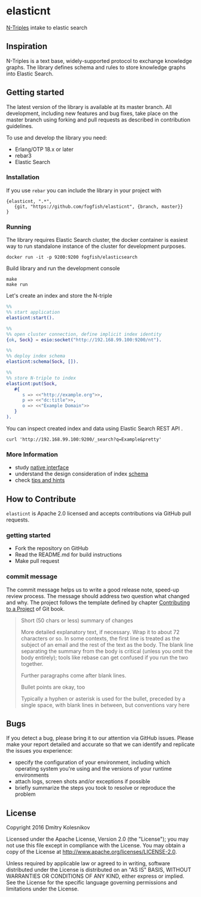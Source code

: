 # elasticnt

[N-Triples](http://www.w3.org/TR/n-triples/) intake to elastic search


## Inspiration 

N-Triples is a text base, widely-supported protocol to exchange knowledge graphs. The library defines schema and rules to store knowledge graphs into Elastic Search.    


## Getting started

The latest version of the library is available at its master branch. All development, including new features and bug fixes, take place on the master branch using forking and pull requests as described in contribution guidelines.

To use and develop the library you need:
* Erlang/OTP 18.x or later
* rebar3
* Elastic Search

### Installation

If you use `rebar` you can include the library in your project with
```
{elasticnt, ".*",
   {git, "https://github.com/fogfish/elasticnt", {branch, master}}
}
```

### Running 

The library requires Elastic Search cluster, the docker container is easiest way to run standalone instance of the cluster for development purposes.  
```
docker run -it -p 9200:9200 fogfish/elasticsearch
```

Build library and run the development console
```
make
make run
```

Let's create an index and store the N-triple
```erlang
%%
%% start application
elasticnt:start().

%%
%% open cluster connection, define implicit index identity
{ok, Sock} = esio:socket("http://192.168.99.100:9200/nt").

%%
%% deploy index schema
elasticnt:schema(Sock, []).

%%
%% store N-triple to index
elasticnt:put(Sock, 
   #{
      s => <<"http://example.org">>,
      p => <<"dc:title">>,
      o => <<"Example Domain">>
   }
).
```

You can inspect created index and data using Elastic Search REST API .
```
curl 'http://192.168.99.100:9200/_search?q=Example&pretty'
```


### More Information
* study [native interface](src/elasticnt.erl)
* understand the design consideration of index [schema](src/schema.md)
* check [tips and hints](doc/howto.md)

## How to Contribute

`elasticnt` is Apache 2.0 licensed and accepts contributions via GitHub pull requests.

### getting started

* Fork the repository on GitHub
* Read the README.md for build instructions
* Make pull request

### commit message

The commit message helps us to write a good release note, speed-up review process. The message should address two question what changed and why. The project follows the template defined by chapter [Contributing to a Project](http://git-scm.com/book/ch5-2.html) of Git book.

>
> Short (50 chars or less) summary of changes
>
> More detailed explanatory text, if necessary. Wrap it to about 72 characters or so. In some contexts, the first line is treated as the subject of an email and the rest of the text as the body. The blank line separating the summary from the body is critical (unless you omit the body entirely); tools like rebase can get confused if you run the two together.
> 
> Further paragraphs come after blank lines.
> 
> Bullet points are okay, too
> 
> Typically a hyphen or asterisk is used for the bullet, preceded by a single space, with blank lines in between, but conventions vary here
>

## Bugs

If you detect a bug, please bring it to our attention via GitHub issues. Please make your report detailed and accurate so that we can identify and replicate the issues you experience:
- specify the configuration of your environment, including which operating system you're using and the versions of your runtime environments
- attach logs, screen shots and/or exceptions if possible
- briefly summarize the steps you took to resolve or reproduce the problem


## License

Copyright 2016 Dmitry Kolesnikov

Licensed under the Apache License, Version 2.0 (the "License"); you may not use this file except in compliance with the License. You may obtain a copy of the License at http://www.apache.org/licenses/LICENSE-2.0.

Unless required by applicable law or agreed to in writing, software distributed under the License is distributed on an "AS IS" BASIS, WITHOUT WARRANTIES OR CONDITIONS OF ANY KIND, either express or implied. See the License for the specific language governing permissions and limitations under the License.

